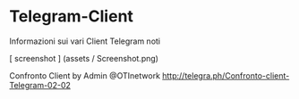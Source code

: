 # Telegram-Client

Informazioni sui vari Client Telegram noti

[ screenshot ] (assets / Screenshot.png)

Confronto Client by Admin @OTInetwork http://telegra.ph/Confronto-client-Telegram-02-02
